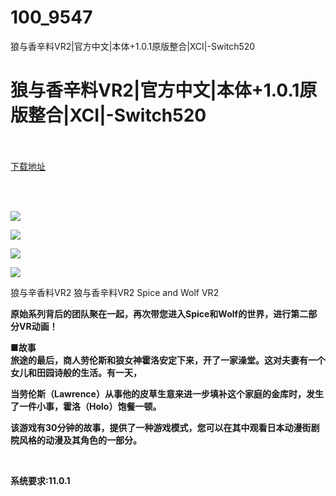 # 100_9547
狼与香辛料VR2|官方中文|本体+1.0.1原版整合|XCI|-Switch520
# 狼与香辛料VR2|官方中文|本体+1.0.1原版整合|XCI|-Switch520
 <br/></br>
[下载地址](https://www.switch520.cc/article/9547 "下载地址")
<br/></br>

<p>&nbsp;</p>
<p><strong><img src="https://www.switch520.cc/muke_img/upload_art_editor_20210206-1_fd5b13821adcf8bb4dd8ba40026316f6.jpg"></strong></p>
<p><strong><img src="https://www.switch520.cc/muke_img/upload_art_editor_20210206-1_287648a81416f109808cc65169c729a4.jpg"></strong></p>
<p><strong><img src="https://www.switch520.cc/muke_img/upload_art_editor_20210206-1_3946a3ae31d95681f8833c5f02c01659.jpg"></strong></p>
<p><strong><img src="https://www.switch520.cc/muke_img/upload_art_editor_20210206-1_ed2f39886a6d945123fdddec762c2c79.jpg"></strong></p>
<p>狼与辛香料VR2 狼与香辛料VR2 Spice and Wolf VR2</p>
<p><strong>原始系列背后的团队聚在一起，再次带您进入Spice和Wolf的世界，进行第二部分VR动画！</strong></p>
<div class="bullet-list drawer">
<p><strong>■故事</strong><br>
<strong>旅途的最后，商人劳伦斯和狼女神霍洛安定下来，开了一家澡堂。这对夫妻有一个女儿和田园诗般的生活。有一天，</strong></p>
<p><strong>当劳伦斯（Lawrence）从事他的皮草生意来进一步填补这个家庭的金库时，发生了一件小事，霍洛（Holo）饱餐一顿。</strong></p>
<p><strong>该游戏有30分钟的故事，提供了一种游戏模式，您可以在其中观看日本动漫街剧院风格的动漫及其角色的一部分。</strong></p>
</div>
<p><strong>&nbsp;</strong></p>
<p><strong>系统要求:11.0.1</strong></p>



